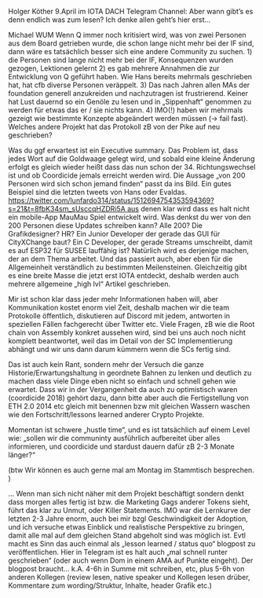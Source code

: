 Holger Köther 9.April im IOTA DACH Telegram Channel: 
Aber wann gibt’s es denn endlich was zum lesen? Ich denke allen geht’s hier erst...

Michael WUM
Wenn Q immer noch kritisiert wird, was von zwei Personen aus dem Board getrieben wurde, die schon lange nicht mehr bei der IF sind, 
dann wäre es tatsächlich besser sich eine andere Community zu suchen. 1) die Personen sind lange nicht mehr bei der IF, 
Konsequenzen wurden gezogen, Lektionen gelernt 2) es gab mehrere Annahmen die zur Entwicklung von Q geführt haben. 
Wie Hans bereits mehrmals geschrieben hat, hat cfb diverse Personen veräppelt. 3) Das nach Jahren allen MAs der foundation generell 
anzukreiden und nachzutragen ist frustrierend. Keiner hat Lust dauernd so ein Genöle zu lesen und in „Sippenhaft“ genommen zu werden für etwas das er / sie nichts kann. 
4) IMO(!) haben wir mehrmals gezeigt wie bestimmte Konzepte abgeändert werden müssen (-> fail fast). 
Welches andere Projekt hat das Protokoll zB von der Pike auf neu geschrieben? 

Was du ggf erwartest ist ein Executive summary. Das Problem ist, dass jedes Wort auf die Goldwaage gelegt wird, 
und sobald eine kleine Änderung erfolgt es gleich wieder heißt dass das nun schon der 34. 
Richtungswechsel ist und ob Coordicide jemals erreicht werden wird. Die Aussage „von 200 Personen wird sich schon jemand finden“ 
passt da ins Bild. Ein gutes Beispiel sind die letzten tweets von Hans oder Evaldas. 
https://twitter.com/lunfardo314/status/1512694754353594369?s=21&t=8fbK34sm_sUsccqHZDRi5A aus denen klar wird dass es halt nicht ein 
mobile-App MauMau Spiel entwickelt wird. Was denkst du wer von den 200 Personen diese Updates schreiben kann? Alle 200? Die Grafikdesigner? HR? 
Ein Junior Developer der gerade das GUI für CityXChange baut? Ein C Developer, der gerade Streams umschreibt, 
damit es auf ESP32 für SUSEE lauffähig ist? Natürlich wird es derjenige machen, der an dem Thema arbeitet. 
Und das passiert auch, aber eben für die Allgemeinheit verständlich zu bestimmten Meilensteinen. Gleichzeitig gibt es eine breite Masse 
die jetzt erst IOTA entdeckt, deshalb werden auch mehrere allgemeine „high lvl“ Artikel geschrieben. 

Mir ist schon klar dass jeder mehr Informationen haben will, aber Kommunikation kostet enorm viel Zeit, deshalb machen wir die team Protokolle öffentlich, 
diskutieren auf Discord mit jedem, antworten in speziellen Fällen fachgerecht über Twitter etc. 
Viele Fragen, zB wie die Root chain von Assembly konkret aussehen wird, sind bei uns auch noch nicht komplett beantwortet, 
weil das im Detail von der SC Implementierung abhängt und wir uns dann darum kümmern wenn die SCs fertig sind.

Das ist auch kein Rant, sondern mehr der Versuch die ganze Historie/Erwartungshaltung in geordnete Bahnen zu lenken und deutlich zu machen dass viele Dinge 
eben nicht so einfach und schnell gehen wie erwartet. Dass wir in der Vergangenheit da auch zu optimistisch waren (coordicide 2018) gehört dazu, 
dann bitte aber auch die Fertigstellung von ETH 2.0 2014 etc gleich mit benennen bzw mit gleichen Wassern waschen wie den Fortschritt/lessons learned 
anderer Crypto Projekte. 

Momentan ist schwere „hustle time“, und es ist tatsächlich auf einem Level wie: „sollen wir die communinty ausführlich aufbereitet über alles informieren, 
und coordicide und stardust dauern dafür zB 2-3 Monate länger?“

(btw Wir können es auch gerne mal am Montag im Stammtisch besprechen. )


...
Wenn man sich nicht näher mit dem Projekt beschäftigt sondern denkt dass morgen alles fertig ist bzw. die Marketing Gags anderer Tokens sieht, 
führt das klar zu Unmut, oder Killer Statements. IMO war die Lernkurve der letzten 2-3 Jahre enorm, auch bei mir bzgl Geschwindigkeit der Adoption, 
und ich versuche etwas Einblick und realistische Perspektive zu bringen, damit alle mal auf dem gleichen Stand abgeholt sind was möglich ist. 
Evtl macht es Sinn das auch einmal als „lesson learned / status quo“ blogpost zu veröffentlichen. Hier in Telegram ist es halt auch „mal schnell runter geschrieben“ 
(oder auch wenn Dom in einem AMA auf Punkte eingeht). Der blogpost braucht… k.A. 4-6h in Summe mit schreiben, etc, plus 5-6h von anderen Kollegen 
(review lesen, native speaker und Kollegen lesen drüber, Kommentare zum wording/Struktur, Inhalte, header Grafik etc.)

